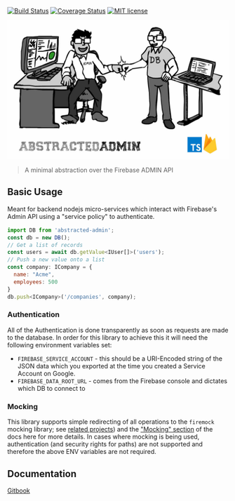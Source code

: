 [![Build Status](https://travis-ci.org/forest-fre/abstracted-admin.svg?branch=master)](https://travis-ci.org/forest-fre/abstracted-admin.svg?branch=master)
[![Coverage Status](https://coveralls.io/repos/github/forest-fre/abstracted-admin/badge.svg?branch=master)](https://coveralls.io/github/forest-fre/abstracted-admin?branch=master)
[![MIT license](http://img.shields.io/badge/license-MIT-brightgreen.svg)](http://opensource.org/licenses/MIT)

![ ](./docs/images/abstracted-admin.jpg)
> A minimal abstraction over the Firebase ADMIN API

## Basic Usage 
Meant for backend nodejs micro-services which interact with Firebase's Admin API using a "service policy" to authenticate.

```js
import DB from 'abstracted-admin';
const db = new DB();
// Get a list of records
const users = await db.getValue<IUser[]>('users');
// Push a new value onto a list
const company: ICompany = {
  name: "Acme",
  employees: 500
}
db.push<ICompany>('/companies', company);
```

### Authentication
All of the Authentication is done transparently as soon as requests are made to the database. In order for this library to achieve this it will need the following environment variables set:

- `FIREBASE_SERVICE_ACCOUNT` - this should be a URI-Encoded string of the JSON data which you exported at the time you created a Service Account on Google.
- `FIREBASE_DATA_ROOT_URL` - comes from the Firebase console and dictates which DB to connect to

### Mocking
This library supports simple redirecting of all operations to the `firemock` mocking library; see [related projects](docs/related.md)) and the ["Mocking" section](docs/mocking.md) of the docs here for more details. In cases where mocking is being used, authentication (and security rights for paths) are not supported and therefore the above ENV variables are not required.

## Documentation

[Gitbook](https://forest-fire.gitbooks.io/abstracted-admin/content/)
